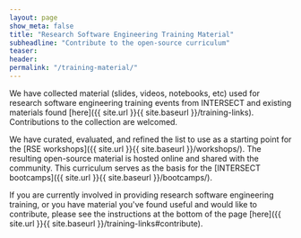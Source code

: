 ```yaml
---
layout: page
show_meta: false
title: "Research Software Engineering Training Material"
subheadline: "Contribute to the open-source curriculum"
teaser:
header:
permalink: "/training-material/"
---
```


We have collected material (slides, videos, notebooks, etc) used for research software engineering training events from INTERSECT and existing materials found [here]({{ site.url }}{{ site.baseurl }}/training-links).
Contributions to the collection are welcomed.

We have curated, evaluated, and refined the list to use as a starting point for the [RSE workshops]({{ site.url }}{{ site.baseurl }}/workshops/).
The resulting open-source material is hosted online and shared with the community.
This curriculum serves as the basis for the [INTERSECT bootcamps]({{ site.url }}{{ site.baseurl }}/bootcamps/).

If you are currently involved in providing research software engineering training, or you have material you've found useful and would like to contribute, please see the instructions at the bottom of the page [here]({{ site.url }}{{ site.baseurl }}/training-links#contribute).
